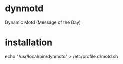 # dynmotd
Dynamic Motd (Message of the Day)


# installation
echo "/usr/local/bin/dynmotd" > /etc/profile.d/motd.sh

